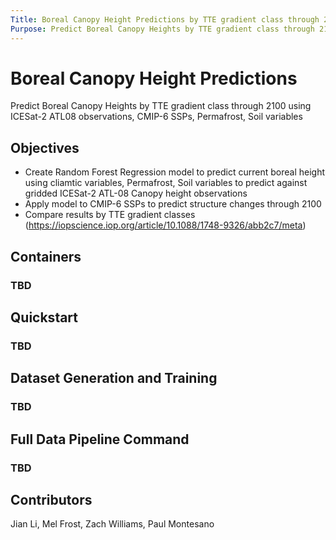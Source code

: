 ```yaml
---
Title: Boreal Canopy Height Predictions by TTE gradient class through 2100 using ICESat-2 ATL08 observations, CMIP-6 SSPs, Permafrost, Soil variables
Purpose: Predict Boreal Canopy Heights by TTE gradient class through 2100 using ICESat-2 ATL08 observations, CMIP-6 SSPs, Permafrost, Soil variables
---
```


# Boreal Canopy Height Predictions

Predict Boreal Canopy Heights by TTE gradient class through 2100 using ICESat-2 ATL08 observations, CMIP-6 SSPs, Permafrost, Soil variables

## Objectives

- Create Random Forest Regression model to predict current boreal height using cliamtic variables, Permafrost, Soil variables to predict against gridded ICESat-2 ATL-08 Canopy height observations
- Apply model to CMIP-6 SSPs to predict structure changes through 2100
- Compare results by TTE gradient classes (https://iopscience.iop.org/article/10.1088/1748-9326/abb2c7/meta)

## Containers

### TBD 

## Quickstart

### TBD

## Dataset Generation and Training

### TBD

## Full Data Pipeline Command

### TBD

## Contributors

Jian Li, Mel Frost, Zach Williams, Paul Montesano
